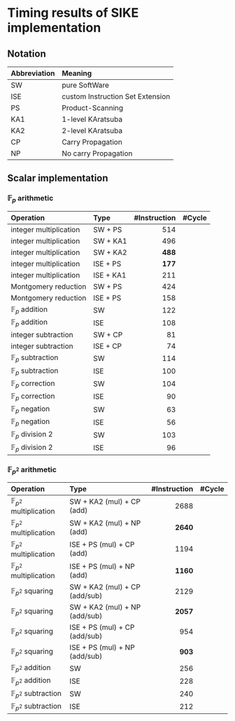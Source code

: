 # Timing results of SIKE implementation 

## Notation

| Abbreviation | Meaning                          |
| :----------- | :------------------------------- |
|      SW      | pure SoftWare                    |
|      ISE     | custom Instruction Set Extension | 
|      PS      | Product-Scanning                 |
|      KA1     | 1-level KAratsuba                |
|      KA2     | 2-level KAratsuba                |
|      CP      | Carry Propagation                |
|      NP      | No carry Propagation             |

## Scalar implementation

### $\mathbb{F}_p$ arithmetic

| Operation                  | Type      | #Instruction | #Cycle |
| :------------------------- | :-------- | ------------:| ------:|
| integer multiplication     | SW  + PS  |        514   |        |
| integer multiplication     | SW  + KA1 |        496   |        |
| integer multiplication     | SW  + KA2 |      **488** |        |
| integer multiplication     | ISE + PS  |      **177** |        |
| integer multiplication     | ISE + KA1 |        211   |        |
| Montgomery reduction       | SW  + PS  |        424   |        |
| Montgomery reduction       | ISE + PS  |        158   |        |
| $\mathbb{F}_p$ addition    | SW        |        122   |        |
| $\mathbb{F}_p$ addition    | ISE       |        108   |        |
| integer subtraction        | SW  + CP  |         81   |        |
| integer subtraction        | ISE + CP  |         74   |        |
| $\mathbb{F}_p$ subtraction | SW        |        114   |        |
| $\mathbb{F}_p$ subtraction | ISE       |        100   |        |
| $\mathbb{F}_p$ correction  | SW        |        104   |        |
| $\mathbb{F}_p$ correction  | ISE       |         90   |        |
| $\mathbb{F}_p$ negation    | SW        |         63   |        |
| $\mathbb{F}_p$ negation    | ISE       |         56   |        |
| $\mathbb{F}_p$ division 2  | SW        |        103   |        |
| $\mathbb{F}_p$ division 2  | ISE       |         96   |        |

### $\mathbb{F}_{p^2}$ arithmetic

| Operation                             | Type                           | #Instruction | #Cycle |
| :------------------------------------ | :----------------------------- | ------------:| ------:|
| $\mathbb{F}_{p^2}$ multiplication     | SW  + KA2 (mul) + CP (add)     |       2688   |        |
| $\mathbb{F}_{p^2}$ multiplication     | SW  + KA2 (mul) + NP (add)     |     **2640** |        |
| $\mathbb{F}_{p^2}$ multiplication     | ISE + PS  (mul) + CP (add)     |       1194   |        |
| $\mathbb{F}_{p^2}$ multiplication     | ISE + PS  (mul) + NP (add)     |     **1160** |        |
| $\mathbb{F}_{p^2}$ squaring           | SW  + KA2 (mul) + CP (add/sub) |       2129   |        |
| $\mathbb{F}_{p^2}$ squaring           | SW  + KA2 (mul) + NP (add/sub) |     **2057** |        |
| $\mathbb{F}_{p^2}$ squaring           | ISE + PS  (mul) + CP (add/sub) |        954   |        |
| $\mathbb{F}_{p^2}$ squaring           | ISE + PS  (mul) + NP (add/sub) |     **903**  |        |
| $\mathbb{F}_{p^2}$ addition           | SW                             |        256   |        |
| $\mathbb{F}_{p^2}$ addition           | ISE                            |        228   |        |
| $\mathbb{F}_{p^2}$ subtraction        | SW                             |        240   |        |
| $\mathbb{F}_{p^2}$ subtraction        | ISE                            |        212   |        |